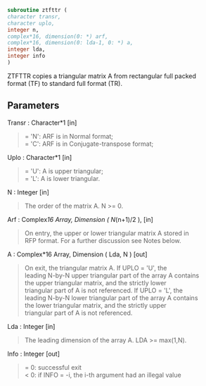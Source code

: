 ```fortran  
subroutine ztfttr (  
character transr,  
character uplo,  
integer n,  
complex*16, dimension(0: *) arf,  
complex*16, dimension(0: lda-1, 0: *) a,  
integer lda,  
integer info  
)  
```  
  
ZTFTTR copies a triangular matrix A from rectangular full packed  
format (TF) to standard full format (TR).  
  
## Parameters  
Transr : Character*1 [in]  
> = 'N':  ARF is in Normal format;  
> = 'C':  ARF is in Conjugate-transpose format;  
  
Uplo : Character*1 [in]  
> = 'U':  A is upper triangular;  
> = 'L':  A is lower triangular.  
  
N : Integer [in]  
> The order of the matrix A.  N >= 0.  
  
Arf : Complex*16 Array, Dimension ( N*(n+1)/2 ), [in]  
> On entry, the upper or lower triangular matrix A stored in  
> RFP format. For a further discussion see Notes below.  
  
A : Complex*16 Array, Dimension ( Lda, N ) [out]  
> On exit, the triangular matrix A.  If UPLO = 'U', the  
> leading N-by-N upper triangular part of the array A contains  
> the upper triangular matrix, and the strictly lower  
> triangular part of A is not referenced.  If UPLO = 'L', the  
> leading N-by-N lower triangular part of the array A contains  
> the lower triangular matrix, and the strictly upper  
> triangular part of A is not referenced.  
  
Lda : Integer [in]  
> The leading dimension of the array A.  LDA >= max(1,N).  
  
Info : Integer [out]  
> = 0:  successful exit  
> < 0:  if INFO = -i, the i-th argument had an illegal value  
  
